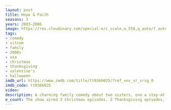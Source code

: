 ```yaml
---
layout: post
title: Hope & Faith
seasons: 3
years: 2003–2006
image: https://res.cloudinary.com/special-e/c_scale,w_550,q_auto/f_auto/Series%20posters/Hope_Faith.png
tags: 
- comedy
- sitcom
- family
- 2000s
- usa
- christmas
- thanksgiving
- valentine's
- halloween
imdb_url: https://www.imdb.com/title/tt0366025/?ref_=nv_sr_srsg_0
imdb_code: tt0366025
video: 
description: A charming family comedy about two sisters, one a stay-at-home mom and the other a washed-up soap star, who move in together with their families in suburban Connecticut.
e_count: The show aired 3 Christmas episodes, 2 Thanksgiving episodes, 2 Halloween episodes, and 1 Valentine's Day episode.
---
```

